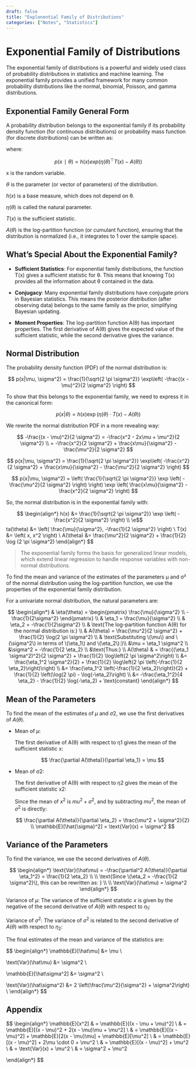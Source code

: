 ```yaml
---
draft: false
title: "Explonential Family of Distributions"
categories: ["Notes", "Statistics"]
---
```


# Exponential Family of Distributions

The exponential family of distributions is a powerful and widely used class of probability distributions in statistics and machine learning. The exponential family provides a unified framework for many common probability distributions like the normal, binomial, Poisson, and gamma distributions.

## Exponential Family General Form

A probability distribution belongs to the exponential family if its probability density function (for continuous distributions) or probability mass function (for discrete distributions) can be written as:

where:

$$
p(x∣θ)=h(x)exp(η(θ) ^⊤ T(x)−A(θ))
$$

x is the random variable.

$\theta$ is the parameter (or vector of parameters) of the distribution.

$h(x)$ is a base measure, which does not depend on θ.

$\eta(\theta)$ is called the natural parameter.

$T(x)$ is the sufficient statistic.

$A(\theta)$ is the log-partition function (or cumulant function), ensuring that the distribution is normalized (i.e., it integrates to 1 over the sample space).

## What’s Special About the Exponential Family?

- **Sufficient Statistics**: For exponential family distributions, the function T(x) gives a sufficient statistic for θ. This means that knowing T(x) provides all the information about θ contained in the data.

- **Conjugacy**: Many exponential family distributions have conjugate priors in Bayesian statistics. This means the posterior distribution (after observing data) belongs to the same family as the prior, simplifying Bayesian updating.

- **Moment Properties**: The log-partition function A(θ) has important properties. The first derivative of A(θ) gives the expected value of the sufficient statistic, while the second derivative gives the variance.

## Normal Distribution

The probability density function (PDF) of the normal distribution is:

$$
p(x|\mu, \sigma^2) = \frac{1}{\sqrt{2 \pi \sigma^2}} \exp\left( -\frac{(x - \mu)^2}{2 \sigma^2} \right)
$$

To show that this belongs to the exponential family, we need to express it in the canonical form:

$$
p(x|\theta) = h(x) \exp\left( \eta(\theta) \cdot T(x) - A(\theta) \right)
$$

We rewrite the normal distribution PDF in a more revealing way:

$$
-\frac{(x - \mu)^2}{2 \sigma^2} = -\frac{x^2 - 2x\mu + \mu^2}{2 \sigma^2} \\
 = -\frac{x^2}{2 \sigma^2} + \frac{x\mu}{\sigma^2} - \frac{\mu^2}{2 \sigma^2}
$$

$$
p(x|\mu, \sigma^2) = \frac{1}{\sqrt{2 \pi \sigma^2}} \exp\left( -\frac{x^2}{2 \sigma^2} + \frac{x\mu}{\sigma^2} - \frac{\mu^2}{2 \sigma^2} \right)
$$

$$
p(x|\mu, \sigma^2) = \left( \frac{1}{\sqrt{2 \pi \sigma^2}} \exp \left( -\frac{\mu^2}{2 \sigma^2} \right) \right) \exp \left( \frac{x\mu}{\sigma^2} - \frac{x^2}{2 \sigma^2} \right)
$$

So, the normal distribution is in the exponential family with:

$$
\begin{align*}
h(x) &= \frac{1}{\sqrt{2 \pi \sigma^2}} \exp \left( -\frac{x^2}{2 \sigma^2} \right) \\
\e$$ta(\theta) &= \left( \frac{\mu}{\sigma^2}, -\frac{1}{2 \sigma^2} \right) \\
T(x) &= \left( x, x^2 \right) \\
A(\theta) &= \frac{\mu^2}{2 \sigma^2} + \frac{1}{2} \log (2 \pi \sigma^2)
\end{align*}
$$

> The exponential family forms the basis for generalized linear models, which extend linear regression to handle response variables with non-normal distributions.

To find the mean and variance of the estimates of the parameters μ and σ² of the normal distribution using the log-partition function, we use the properties of the exponential family distribution.

For a univariate normal distribution, the natural parameters are:

$$
\begin{align*}
& \eta(\theta) = \begin{pmatrix} \frac{\mu}{\sigma^2} \\ -\frac{1}{2\sigma^2} \end{pmatrix} \\
&  \eta_1 = \frac{\mu}{\sigma^2} \\
& \eta_2 = -\frac{1}{2\sigma^2} \\
& \text{The log-partition function A(θ) for the normal distribution is:} \\
&  A(\theta) = \frac{\mu^2}{2 \sigma^2} + \frac{1}{2} \log(2 \pi \sigma^2) \\
& \text{Substituting \(\mu\) and \(\sigma^2\) in terms of \(\eta_1\) and \(\eta_2\):}\\
&\mu = \eta_1 \sigma^2 \\
 &\sigma^2 = -\frac{1}{2 \eta_2} \\
 &\text{Thus:} \\
A(\theta) & = \frac{(\eta_1 \sigma^2)^2}{2 \sigma^2} + \frac{1}{2} \log\left(2 \pi \sigma^2\right) \\
&= \frac{\eta_1^2 \sigma^2}{2} + \frac{1}{2} \log\left(2 \pi \left(-\frac{1}{2 \eta_2}\right)\right) \\
&= \frac{\eta_1^2 \left(-\frac{1}{2 \eta_2}\right)}{2} + \frac{1}{2} \left(\log(2 \pi) - \log(-\eta_2)\right) \\
&= -\frac{\eta_1^2}{4 \eta_2} - \frac{1}{2} \log(-\eta_2) + \text{constant}
\end{align*}
$$

## Mean of the Parameters

To find the mean of the estimates of $\mu$ and $\sigma2$, we use the first derivatives of $A(\theta)$.

- Mean of $\mu$:

  The first derivative of A(θ) with respect to η1 gives the mean of the sufficient statistic x:

  $$
  \frac{\partial A(\theta)}{\partial \eta_1} = \mu
  $$

- Mean of σ2:

  The first derivative of A(θ) with respect to η2 gives the mean of the sufficient statistic x2:

  Since the mean of $x^2$ is $mu^2 + \sigma^2$, and by subtracting $mu^2$, the mean of $\sigma^2$ is directly:

  $$
  \frac{\partial A(\theta)}{\partial \eta_2} = \frac{\mu^2 + \sigma^2}{2} \\
  \mathbb{E}[\hat{\sigma}^2] = \text{Var}(x) = \sigma^2
  $$

## Variance of the Parameters

To find the variance, we use the second derivatives of $A(\theta)$.

$$
\begin{align*}
\text{Var}(\hat\mu) = -\frac{\partial^2 A(\theta)}{\partial \eta_1^2} = \frac{1}{2 \eta_2} \\ \\
\text{Since \(\eta_2 = -\frac{1}{2 \sigma^2}\), this can be rewritten as: } \\  \\
 \text{Var}(\hat\mu) = \sigma^2
\end{align*}
$$

Variance of $\mu$: The variance of the sufficient statistic $x$ is given by the negative of the second derivative of $A(\theta)$ with respect to $\eta_1$:

Variance of $\sigma^2$: The variance of $\sigma^2$ is related to the second derivative of $A(\theta)$ with respect to $\eta_2$:

The final estimates of the mean and variance of the statistics are:

$$
\begin{align*}
\mathbb{E}[\hat\mu] &= \mu \\

\text{Var}(\hat\mu) &= \sigma^2 \\

\mathbb{E}[\hat\sigma^2] &= \sigma^2 \\

\text{Var}(\hat\sigma^2) &= 2 \left(\frac{\mu^2}{\sigma^2} + \sigma^2\right) \\
\end{align*}
$$

## Appendix

$$
\begin{align*}
\mathbb{E}[x^2] & = \mathbb{E}[(x - \mu + \mu)^2]
\\
& = \mathbb{E}[(x - \mu)^2 + 2(x - \mu)\mu + \mu^2]
\\
& = \mathbb{E}[(x - \mu)^2] + \mathbb{E}[2(x - \mu)\mu] + \mathbb{E}[\mu^2]
\\
& = \mathbb{E}[(x - \mu)^2] + 2\mu \cdot 0 + \mu^2
\\
& = \mathbb{E}[(x - \mu)^2] + \mu^2
\\
& = \text{Var}(x) + \mu^2
\\ &
= \sigma^2 + \mu^2

\end{align*}
$$
